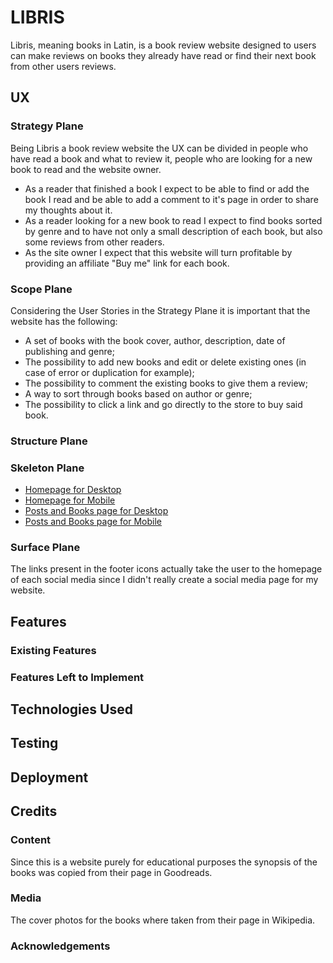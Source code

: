 # LIBRIS

Libris, meaning books in Latin, is a book review website designed to users can make reviews on books they already have read or find their next book from other users reviews.

## UX

### Strategy Plane

Being Libris a book review website the UX can be divided in people who have read a book and what to review it, people who are looking for a new book to read and the website owner.

* As a reader that finished a book I expect to be able to find or add the book I read and be able to add a comment to it's page in order to share my thoughts about it.
* As a reader looking for a new book to read I expect to find books sorted by genre and to have not only a small description of each book, but also some reviews from other readers.
* As the site owner I expect that this website will turn profitable by providing an affiliate "Buy me" link for each book.

### Scope Plane

Considering the User Stories in the Strategy Plane it is important that the website has the following:
* A set of books with the book cover, author, description, date of publishing and genre;
* The possibility to add new books and edit or delete existing ones (in case of error or duplication for example);
* The possibility to comment the existing books to give them a review;
* A way to sort through books based on author or genre;
* The possibility to click a link and go directly to the store to buy said book.

### Structure Plane

### Skeleton Plane

* [Homepage for Desktop](static/wireframes/HomepageDesktop.jpg)
* [Homepage for Mobile](static/wireframes/HomepageMobile.jpg)
* [Posts and Books page for Desktop](static/wireframes/BooksDesktop.jpg)
* [Posts and Books page for Mobile](static/wireframes/BooksMobile.jpg)

### Surface Plane

The links present in the footer icons actually take the user to the homepage of each social media since I didn't really create a social media page for my website.

## Features

### Existing Features

### Features Left to Implement

## Technologies Used

## Testing

## Deployment

## Credits

### Content

Since this is a website purely for educational purposes the synopsis of the books was copied from their page in Goodreads.

### Media

The cover photos for the books where taken from their page in Wikipedia.

### Acknowledgements